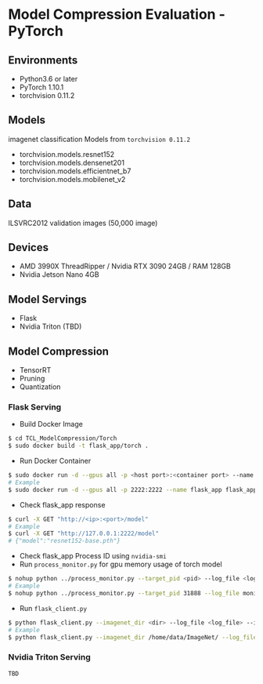 # Model Compression Evaluation - PyTorch

## Environments
- Python3.6 or later
- PyTorch 1.10.1
- torchvision 0.11.2

## Models
imagenet classification Models from `torchvision 0.11.2` 
- torchvision.models.resnet152
- torchvision.models.densenet201
- torchvision.models.efficientnet_b7
- torchvision.models.mobilenet_v2

## Data
ILSVRC2012 validation images (50,000 image) 

## Devices
- AMD 3990X ThreadRipper / Nvidia RTX 3090 24GB / RAM 128GB
- Nvidia Jetson Nano 4GB

## Model Servings
- Flask
- Nvidia Triton (TBD)

## Model Compression
- TensorRT
- Pruning
- Quantization

### Flask Serving
- Build Docker Image
```bash
$ cd TCL_ModelCompression/Torch
$ sudo docker build -t flask_app/torch .
```
- Run Docker Container
```bash
$ sudo docker run -d --gpus all -p <host port>:<container port> --name flask_app flask_app/torch python flask_server.py --model <.pth file> --port <container port>
# Example
$ sudo docker run -d --gpus all -p 2222:2222 --name flask_app flask_app/torch python flask_server.py --model resnet152-base.pth --port 2222
```
- Check flask_app response
```bash
$ curl -X GET "http://<ip>:<port>/model"
# Example
$ curl -X GET "http://127.0.0.1:2222/model"
# {"model":"resnet152-base.pth"}
```
- Check flask_app Process ID using `nvidia-smi`
- Run `process_monitor.py` for gpu memory usage of torch model
```bash
$ nohup python ../process_monitor.py --target_pid <pid> --log_file <log_file> &
# Example
$ nohup python ../process_monitor.py --target_pid 31888 --log_file monitors/resnet152-base.log &
```
- Run `flask_client.py`
```bash
$ python flask_client.py --imagenet_dir <dir> --log_file <log_file> --ip <flask_app_ip> --port <flask_app_port> --batch_size <batch_size>
# Example
$ python flask_client.py --imagenet_dir /home/data/ImageNet/ --log_file results/resnet152-base.log --ip localhost --port 2222 --batch_size 2
```

### Nvidia Triton Serving
```
TBD
```
